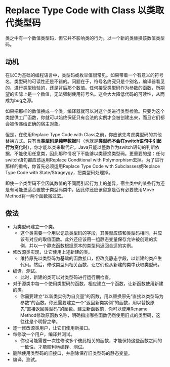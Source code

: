 # Replace Type Code with Class 以类取代类型码

类之中有一个数值类型码，但它并不影响类的行为。以一个新的类替换该数值类型码。

## 动机

在以C为基础的编程语言中，类型码或枚举值很常见。如果带着一个有意义的符号名，类型码的可读性还是不错的。问题在于，符号名终究只是个别名，编译器看见的、进行类型检验的，还是背后那个数值。任何接受类型码作为参数的函数，所期望的实际上是一个数值，无法强制使用符号名。这会大大降低代码的可读性，从而成为bug之源。

如果把那样的数值换成一个类，编译器就可以对这个类进行类型检验。只要为这个类提供工厂函数，你就可以始终保证只有合法的实例才会被创建出来，而且它们都会被传递给正确的宿主对象。

但是，在使用Replace Type Code with Class之前，你应该先考虑类型码的其他替换方式。只有当**类型码是纯粹数据**时（也就是**类型码不会在switch语句中引起行为变化**时），你才能以类来取代它。Java只能以整数作为switch语句的判断依据，不能使用任意类，因此那种情况下不能够以类替换类型码。更重要的是：任何switch语句都应该运用Replace Conditional with Polymorphism去掉。为了进行那样的重构，你首先必须运用Replace Type Code with Subclasses或Replace Type Code with State/Strageygy，把类型码处理掉。

即使一个类型码不会因其数值的不同而引起行为上的差异，宿主类中的某些行为还是有可能更适合置放于类型码类中，因此你还应该留意是否有必要使用Move Method将一两个函数搬过去。

## 做法

* 为类型码建立一个类。
  * 这个类需要一个用以记录类型码的字段，其类型应该和类型码相同，并应该有对应的取值函数。此外还应该用一组静态变量保存允许被创建的实例，并以一个静态函数根据原本的类型码返回合适的实例。
* 修改源类实现，让它使用上述新建的类。
  * 维持原先以类型码为基础的函数接口，但改变静态字段，以新建的类产生代码。然后，修改类型码相关函数，让它们也从新建的类中获取类型码。
* 编译，测试。
  * 此时，新建的类可以对类型码进行运行期检查。
* 对于源类中每一个使用类型码的函数，相应建立一个函数，让新函数使用新建的类。
  * 你需要建立“以新类实例为自变量”的函数，用以替换原先“直接以类型码为参数”的函数。你还需要建立一个“返回新类实例”的函数，用以替换原先“直接返回类型码”的函数。建立新函数前，你可以使用Rename Method修改原函数名称，明确指出哪些函数仍然使用旧式的类型码，这往往是个明智之举。
* 逐一修改源类用户，让它们使用新接口。
* 每修改一个用户，编译并测试。
  * 你也可能需要一次性修改多个彼此相关的函数，才能保持这些函数之间的一致性，才能顺利地编译、测试。
* 删除使用类型码的旧接口，并删除保存旧类型码的静态变量。
* 编译，测试。

[foo]: http://example.com/  "Optional Title Here"
[foo]: http://example.com/  'Optional Title Here'
[foo]: http://example.com/  (Optional Title Here)